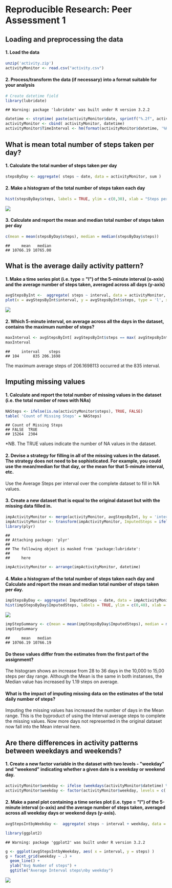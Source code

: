 # Reproducible Research: Peer Assessment 1


## Loading and preprocessing the data 

#### 1. Load the data 

```r
unzip('activity.zip')
activityMonitor <- read.csv("activity.csv")
```
  
#### 2. Process/transform the data (if necessary) into a format suitable for your analysis

```r
# Create datetime field
library(lubridate)
```

```
## Warning: package 'lubridate' was built under R version 3.2.2
```

```r
datetime <- strptime( paste(activityMonitor$date, sprintf("%.2f", activityMonitor$interval/100)), "%Y-%m-%d %H.%M")
activityMonitor <- cbind( activityMonitor, datetime)
activityMonitor$TimeInterval <- hm(format(activityMonitor$datetime, '%H:%M'))
```

## What is mean total number of steps taken per day?

#### 1.	Calculate the total number of steps taken per day

```r
stepsByDay <- aggregate( steps ~ date, data = activityMonitor, sum )
```

#### 2. Make a histogram of the total number of steps taken each day

```r
hist(stepsByDay$steps, labels = TRUE, ylim = c(0,30), xlab = "Steps per Day",ylab = "Num of Days",  main = "Histogram of Total Steps per Day")
```

![](PA1_template_files/figure-html/unnamed-chunk-4-1.png) 

#### 3. Calculate and report the mean and median total number of steps taken per day

```r
c(mean = mean(stepsByDay$steps), median = median(stepsByDay$steps))
```

```
##     mean   median 
## 10766.19 10765.00
```

## What is the average daily activity pattern?
#### 1. Make a time series plot (i.e. type = "l") of the 5-minute interval (x-axis) and the average number of steps taken, averaged across all days (y-axis)

```r
avgStepsByInt <-  aggregate( steps ~ interval, data = activityMonitor, mean )
plot(x = avgStepsByInt$interval, y = avgStepsByInt$steps, type = 'l', xlab = 'Interval', ylab = 'Avg Steps', main = 'Average Steps per Interval')
```

![](PA1_template_files/figure-html/unnamed-chunk-6-1.png) 

#### 2. Which 5-minute interval, on average across all the days in the dataset, contains the maximum number of steps?

```r
maxInterval <- avgStepsByInt[ avgStepsByInt$steps == max( avgStepsByInt$steps),]
maxInterval
```

```
##     interval    steps
## 104      835 206.1698
```
The maximum average steps of 206.1698113  occurred at the 835 interval.

## Imputing missing values

#### 1. Calculate and report the total number of missing values in the dataset (i.e. the total number of rows with NAs)

```r
NASteps <- ifelse(is.na(activityMonitor$steps), TRUE, FALSE)
table( 'Count of Missing Steps' = NASteps)
```

```
## Count of Missing Steps
## FALSE  TRUE 
## 15264  2304
```
*NB. The TRUE values indicate the number of NA values in the dataset.

#### 2. Devise a strategy for filling in all of the missing values in the dataset. The strategy does not need to be sophisticated.  For example, you could use the mean/median for that day, or the mean for that 5-minute interval, etc.
Use the Average Steps per interval over the complete dataset to fill in NA values.

#### 3. Create a new dataset that is equal to the original dataset but with the missing data filled in.

```r
impActivityMonitor <- merge(activityMonitor, avgStepsByInt, by = 'interval', all = TRUE)  
impActivityMonitor <- transform(impActivityMonitor, ImputedSteps = ifelse(is.na(impActivityMonitor$steps.x), impActivityMonitor$steps.y, impActivityMonitor$steps.x))
library(plyr)
```

```
## 
## Attaching package: 'plyr'
## 
## The following object is masked from 'package:lubridate':
## 
##     here
```

```r
impActivityMonitor <- arrange(impActivityMonitor, datetime)
```

#### 4. Make a histogram of the total number of steps taken each day and Calculate and report the mean and median total number of steps taken per day. 

```r
impStepsByDay <- aggregate( ImputedSteps ~ date, data = impActivityMonitor, sum )
hist(impStepsByDay$ImputedSteps, labels = TRUE, ylim = c(0,40), xlab = "Steps per Day",ylab = "Num of Days",  main = "Histogram of Total Imputed Steps\nper Day")
```

![](PA1_template_files/figure-html/unnamed-chunk-10-1.png) 

```r
impStepSummary <- c(mean = mean(impStepsByDay$ImputedSteps), median = median(impStepsByDay$ImputedSteps))
impStepSummary
```

```
##     mean   median 
## 10766.19 10766.19
```

#### Do these values differ from the estimates from the first part of the assignment?  
The histogram shows an increase from 28 to 36 days in the 10,000 to 15,00 steps per day range.  Although the Mean is the same in both instanses, the Median value has increased by 1.19 steps on average.  

#### What is the impact of imputing missing data on the estimates of the total daily number of steps?
Imputing the missing values has increased the number of days in the Mean range.  This is the byproduct of using the Interval average steps to complete the missing values.  Now more days not represented in the original dataset now fall into the Mean interval here.

## Are there differences in activity patterns between weekdays and weekends?

#### 1. Create a new factor variable in the dataset with two levels - "weekday" and "weekend" indicating whether a given date is a weekday or weekend day.

```r
activityMonitor$weekday <- ifelse (weekdays(activityMonitor$datetime) %in% c('Saturday', 'Sunday'), 'weekend', 'weekday')
activityMonitor$weekday <- factor(activityMonitor$weekday, levels = c('weekend', 'weekday'))
```

#### 2. Make a panel plot containing a time series plot (i.e. type = "l") of the 5-minute interval (x-axis) and the average number of steps taken, averaged across all weekday days or weekend days (y-axis).

```r
avgStepsIntbyWeekday <-  aggregate( steps ~ interval + weekday, data = activityMonitor, mean )

library(ggplot2)
```

```
## Warning: package 'ggplot2' was built under R version 3.2.2
```

```r
g <- ggplot(avgStepsIntbyWeekday, aes( x = interval, y = steps) )
g + facet_grid(weekday ~ .) +
  geom_line() +
  ylab("Avg Number of steps") + 
  ggtitle("Average Interval steps\nby weekday") 
```

![](PA1_template_files/figure-html/unnamed-chunk-12-1.png) 
